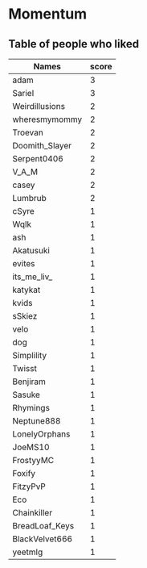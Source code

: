 # Momentum
## Table of people who liked
Names | score
--- | ---
adam | 3
Sariel | 3
Weirdillusions | 2
wheresmymommy | 2
Troevan | 2
Doomith_Slayer | 2
Serpent0406 | 2
V_A_M | 2
casey | 2
Lumbrub | 2
cSyre | 1
Wqlk | 1
ash | 1
Akatusuki | 1
evites | 1
its_me_liv_ | 1
katykat | 1
kvids | 1
sSkiez | 1
velo | 1
dog | 1
Simplility | 1
Twisst | 1
Benjiram | 1
Sasuke | 1
Rhymings | 1
Neptune888 | 1
LonelyOrphans | 1
JoeMS10 | 1
FrostyyMC | 1
Foxify | 1
FitzyPvP | 1
Eco | 1
Chainkiller | 1
BreadLoaf_Keys | 1
BlackVelvet666 | 1
yeetmlg | 1
